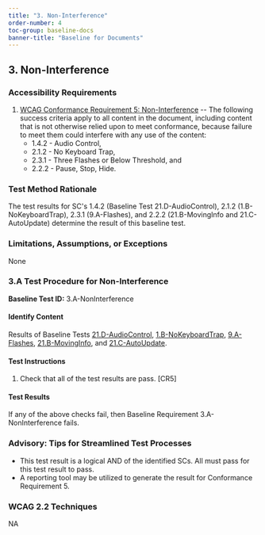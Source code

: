 ```yaml
---
title: "3. Non-Interference"
order-number: 4
toc-group: baseline-docs
banner-title: "Baseline for Documents"
---
```


## 3. Non-Interference

### Accessibility Requirements

1.  [WCAG Conformance Requirement 5: Non-Interference](https://www.w3.org/WAI/WCAG22/Understanding/conformance#conf-req5) -- The following success criteria apply to all content in the document, including content that is not otherwise relied upon to meet conformance, because failure to meet them could interfere with any use of the content:
    -   1.4.2 - Audio Control,
    -   2.1.2 - No Keyboard Trap,
    -   2.3.1 - Three Flashes or Below Threshold, and
    -   2.2.2 - Pause, Stop, Hide.

### Test Method Rationale

The test results for SC's 1.4.2 (Baseline Test 21.D-AudioControl), 2.1.2 (1.B-NoKeyboardTrap), 2.3.1 (9.A-Flashes), and 2.2.2 (21.B-MovingInfo and 21.C-AutoUpdate) determine the result of this baseline test.

### Limitations, Assumptions, or Exceptions

None

### 3.A Test Procedure for Non-Interference

**Baseline Test ID:** 3.A-NonInterference

#### Identify Content

<p id="d3aIC">Results of Baseline Tests <a href="{{site.baseurl}}/document-baselines/21TimedEventsDocs/#21d-test-procedure-for-audio-control">21.D-AudioControl</a>, <a href="{{site.baseurl}}/document-baselines/01KeyboardDocs/#1b-test-procedure-for-no-keyboard-trap">1.B-NoKeyboardTrap</a>, <a href="{{site.baseurl}}/document-baselines/09FlashingDocs/#9a-test-procedure-for-three-flashes-or-below-threshold">9.A-Flashes</a>, <a href="{{site.baseurl}}/document-baselines/21TimedEventsDocs/#21b-test-procedure-for-moving-information">21.B-MovingInfo</a>, and <a href="{{site.baseurl}}/document-baselines/21TimedEvents/#21c-test-procedure-for-auto-updating-information">21.C-AutoUpdate</a>.</p>

#### Test Instructions

<ol id="d3aTI">
    <li id="d3aTI-1">Check that all of the test results are pass. [CR5]</li>
</ol>

#### Test Results

<p id="d3aTR">If any of the above checks fail, then Baseline Requirement 3.A-NonInterference fails.</p>

### Advisory: Tips for Streamlined Test Processes

-   This test result is a logical AND of the identified SCs. All must pass for this test result to pass.
-   A reporting tool may be utilized to generate the result for Conformance Requirement 5.

### WCAG 2.2 Techniques

NA
